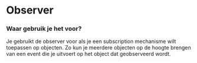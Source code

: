 # Observer

### Waar gebruik je het voor?
Je gebruikt de observer voor als je een subscription mechanisme wilt toepassen op objecten.
Zo kun je meerdere objecten op de hoogte brengen van een event die je uitvoert op het object dat geobserveerd wordt.
